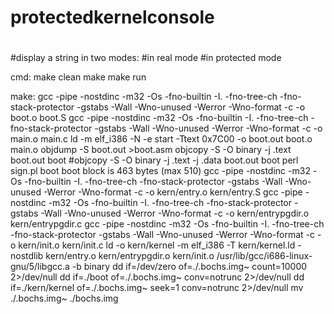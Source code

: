 # protectedkernelconsole
#
#display a string in two modes:
#in real mode
#in protected mode

cmd:
make clean
make
make run

make:
gcc -pipe  -nostdinc -m32 -Os -fno-builtin -I. -fno-tree-ch -fno-stack-protector -gstabs  -Wall -Wno-unused -Werror -Wno-format  -c -o boot.o boot.S
gcc -pipe  -nostdinc -m32 -Os -fno-builtin -I. -fno-tree-ch -fno-stack-protector -gstabs  -Wall -Wno-unused -Werror -Wno-format  -c -o main.o main.c
ld -m elf_i386 -N -e start -Ttext 0x7C00 -o boot.out boot.o main.o
objdump -S boot.out >boot.asm
objcopy -S -O binary -j .text boot.out boot
#objcopy -S -O binary -j .text -j .data boot.out boot
perl sign.pl boot
boot block is 463 bytes (max 510)
gcc -pipe  -nostdinc -m32 -Os -fno-builtin -I. -fno-tree-ch -fno-stack-protector -gstabs  -Wall -Wno-unused -Werror -Wno-format  -c -o kern/entry.o kern/entry.S
gcc -pipe  -nostdinc -m32 -Os -fno-builtin -I. -fno-tree-ch -fno-stack-protector -gstabs  -Wall -Wno-unused -Werror -Wno-format  -c -o kern/entrypgdir.o kern/entrypgdir.c
gcc -pipe  -nostdinc -m32 -Os -fno-builtin -I. -fno-tree-ch -fno-stack-protector -gstabs  -Wall -Wno-unused -Werror -Wno-format  -c -o kern/init.o kern/init.c
ld -o kern/kernel -m elf_i386 -T kern/kernel.ld -nostdlib kern/entry.o kern/entrypgdir.o kern/init.o /usr/lib/gcc/i686-linux-gnu/5/libgcc.a -b binary 
dd if=/dev/zero of=./.bochs.img~ count=10000 2>/dev/null
dd if=./boot of=./.bochs.img~ conv=notrunc 2>/dev/null
dd if=./kern/kernel of=./.bochs.img~ seek=1 conv=notrunc 2>/dev/null
mv ./.bochs.img~ ./bochs.img

